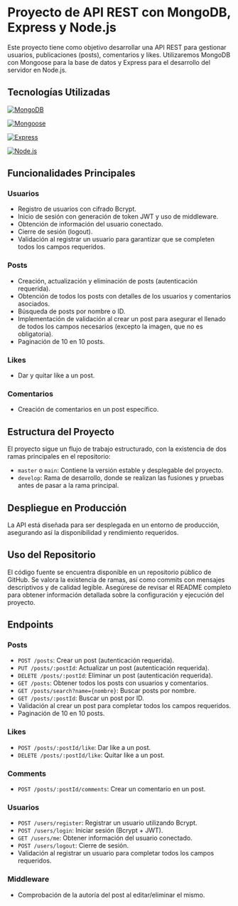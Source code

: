 # Proyecto de API REST con MongoDB, Express y Node.js

Este proyecto tiene como objetivo desarrollar una API REST para gestionar usuarios, publicaciones (posts), comentarios y likes. Utilizaremos MongoDB con Mongoose para la base de datos y Express para el desarrollo del servidor en Node.js.

## Tecnologías Utilizadas

[![MongoDB](https://img.shields.io/badge/MongoDB-4.4-green)](https://www.mongodb.com/)

[![Mongoose](https://img.shields.io/badge/Mongoose-latest-blue)](https://mongoosejs.com/)

[![Express](https://img.shields.io/badge/Express-4.17.1-lightgrey)](https://expressjs.com/)

[![Node.js](https://img.shields.io/badge/Node.js-14.17.6-brightgreen)](https://nodejs.org/)

## Funcionalidades Principales

### Usuarios
- Registro de usuarios con cifrado Bcrypt.
- Inicio de sesión con generación de token JWT y uso de middleware.
- Obtención de información del usuario conectado.
- Cierre de sesión (logout).
- Validación al registrar un usuario para garantizar que se completen todos los campos requeridos.

### Posts
- Creación, actualización y eliminación de posts (autenticación requerida).
- Obtención de todos los posts con detalles de los usuarios y comentarios asociados.
- Búsqueda de posts por nombre o ID.
- Implementación de validación al crear un post para asegurar el llenado de todos los campos necesarios (excepto la imagen, que no es obligatoria).
- Paginación de 10 en 10 posts.

### Likes
- Dar y quitar like a un post.

### Comentarios
- Creación de comentarios en un post específico.

## Estructura del Proyecto

El proyecto sigue un flujo de trabajo estructurado, con la existencia de dos ramas principales en el repositorio:
- `master` o `main`: Contiene la versión estable y desplegable del proyecto.
- `develop`: Rama de desarrollo, donde se realizan las fusiones y pruebas antes de pasar a la rama principal.

## Despliegue en Producción

La API está diseñada para ser desplegada en un entorno de producción, asegurando así la disponibilidad y rendimiento requeridos.

## Uso del Repositorio

El código fuente se encuentra disponible en un repositorio público de GitHub. Se valora la existencia de ramas, así como commits con mensajes descriptivos y de calidad legible. Asegúrese de revisar el README completo para obtener información detallada sobre la configuración y ejecución del proyecto.

## Endpoints

### Posts
- `POST /posts`: Crear un post (autenticación requerida).
- `PUT /posts/:postId`: Actualizar un post (autenticación requerida).
- `DELETE /posts/:postId`: Eliminar un post (autenticación requerida).
- `GET /posts`: Obtener todos los posts con usuarios y comentarios.
- `GET /posts/search?name={nombre}`: Buscar posts por nombre.
- `GET /posts/:postId`: Buscar un post por ID.
- Validación al crear un post para completar todos los campos requeridos.
- Paginación de 10 en 10 posts.

### Likes
- `POST /posts/:postId/like`: Dar like a un post.
- `DELETE /posts/:postId/like`: Quitar like a un post.

### Comments
- `POST /posts/:postId/comments`: Crear un comentario en un post.

### Usuarios
- `POST /users/register`: Registrar un usuario utilizando Bcrypt.
- `POST /users/login`: Iniciar sesión (Bcrypt + JWT).
- `GET /users/me`: Obtener información del usuario conectado.
- `POST /users/logout`: Cierre de sesión.
- Validación al registrar un usuario para completar todos los campos requeridos.

### Middleware
- Comprobación de la autoría del post al editar/eliminar el mismo.

